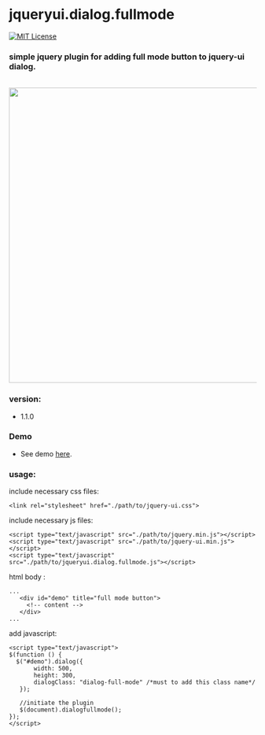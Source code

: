 # jqueryui.dialog.fullmode

[![MIT License][license-image]][license-url]

[license-image]: http://img.shields.io/badge/license-MIT-blue.svg?style=flat
[license-url]: LICENSE

### simple jquery plugin for adding full mode button to jquery-ui dialog. 
<br>
<img src="https://user-images.githubusercontent.com/18533793/64288721-74d3d200-cf6b-11e9-8b78-73486fdaf2b6.png" width="600">

### version:
* 1.1.0

### Demo
* See demo <a href="https://meshesha.js.org/jqueryui.dialog.fullmode/" target="_blank">here</a>.

###  usage:
 include necessary css files:
 ```
<link rel="stylesheet" href="./path/to/jquery-ui.css">
```
 include necessary js files:
 ```
<script type="text/javascript" src="./path/to/jquery.min.js"></script>
<script type="text/javascript" src="./path/to/jquery-ui.min.js"></script>
<script type="text/javascript" src="./path/to/jqueryui.dialog.fullmode.js"></script>
 ```
 html body :
 ```
 ...
    <div id="demo" title="full mode button">
      <!-- content -->
    </div>
 ...
 ```
 add javascript:
 ```
<script type="text/javascript">
$(function () {
   $("#demo").dialog({
        width: 500,
        height: 300,
        dialogClass: "dialog-full-mode" /*must to add this class name*/
    });
    
    //initiate the plugin
    $(document).dialogfullmode(); 
});
</script>
 ``` 
